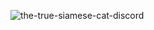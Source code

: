 ![the-true-siamese-cat-discord](https://user-images.githubusercontent.com/93484868/232604995-d700a5ef-4302-4b9f-b832-d619d10dde84.gif)


